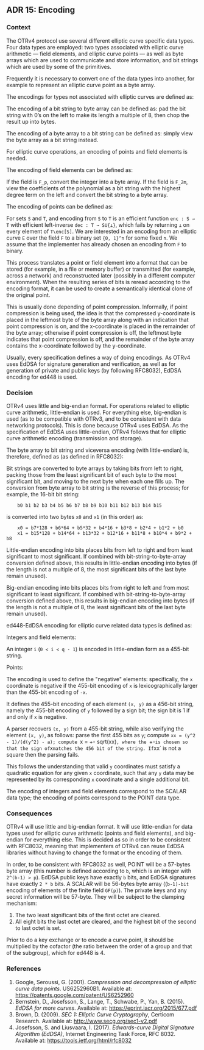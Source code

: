## ADR 15: Encoding

### Context

The OTRv4 protocol use several different elliptic curve specific data types.
Four data types are employed: two types associated with elliptic curve
arithmetic — field elements, and elliptic curve points — as well as byte arrays
which are used to communicate and store information, and bit strings which are
used by some of the primitives.

Frequently it is necessary to convert one of the data types into another, for
example to represent an elliptic curve point as a byte array.

The encodings for types not associated with elliptic curves are defined as:

The encoding of a bit string to byte array can be defined as: pad the bit string
with 0’s on the left to make its length a multiple of 8, then chop the result
up into bytes.

The encoding of a byte array to a bit string can be defined as: simply view the
byte array as a bit string instead.

For elliptic curve operations, an encoding of points and field elements is
needed.

The encoding of field elements can be defined as:

If the field is `F_p`, convert the integer into a byte array. If the field is
`F_2m`, view the coefficients of the polynomial as a bit string with the highest
degree term on the left and convert the bit string to a byte array.

The encoding of points can be defined as:

For sets `S` and `T`, and encoding from `S` to `T` is an efficient
function `enc : S → T` with efficient left-inverse `dec : T → SU{⊥}`, which
fails by returning `⊥` on every element of `T\enc[S]`. We are interested in an
encoding from an elliptic curve `E` over the field `F` to a binary set
`{0, 1}^n` for some fixed `n`. We assume that the implementer has already chosen
an encoding from `F` to binary.

This process translates a point or field element into a format that can be
stored (for example, in a file or memory buffer) or transmitted (for example,
across a network) and reconstructed later (possibly in a different computer
environment).  When the resulting series of bits is reread according to the
encoding format, it can be used to create a semantically identical clone of the
original point.

This is usually done depending of point compression. Informally, if point
compression is being used, the idea is that the compressed y-coordinate is
placed in the leftmost byte of the byte array along with an indication that
point compression is on, and the x-coordinate is placed in the remainder of the
byte array; otherwise if point compression is off, the leftmost byte indicates
that point compression is off, and the remainder of the byte array contains the
x-coordinate followed by the y-coordinate.

Usually, every specification defines a way of doing encodings. As OTRv4
uses EdDSA for signature generation and verification, as well as for generation
of private and public keys (by following RFC8032), EdDSA encoding for ed448 is
used.

### Decision

OTRv4 uses little and big-endian format. For operations related to elliptic
curve arithmetic, little-endian is used. For everything else, big-endian is
used (as to be compatible with OTRv3, and to be consistent with data networking
protocols). This is done because OTRv4 uses EdDSA. As the specification of EdDSA
uses little-endian, OTRv4 follows that for elliptic curve arithmetic encoding
(transmission and storage).

The byte array to bit string and viceversa encoding (with little-endian) is,
therefore, defined as (as defined in RFC8032):

Bit strings are converted to byte arrays by taking bits from left to right,
packing those from the least significant bit of each byte to the most
significant bit, and moving to the next byte when each one fills up. The
conversion from byte array to bit string is the reverse of this process; for
example, the 16-bit bit string:

```
    b0 b1 b2 b3 b4 b5 b6 b7 b8 b9 b10 b11 b12 b13 b14 b15
```

is converted into two bytes `x0` and `x1` (in this order) as:

```
    x0 = b7*128 + b6*64 + b5*32 + b4*16 + b3*8 + b2*4 + b1*2 + b0
    x1 = b15*128 + b14*64 + b13*32 + b12*16 + b11*8 + b10*4 + b9*2 + b8
```

Little-endian encoding into bits places bits from left to right and from least
significant to most significant. If combined with bit-string-to-byte-array
conversion defined above, this results in little-endian encoding into bytes (if
the length is not a multiple of 8, the most significant bits of the last byte
remain unused).

Big-endian encoding into bits places bits from right to left and from most
significant to least significant. If combined with bit-string-to-byte-array
conversion defined above, this results in big-endian encoding into bytes (if the
length is not a multiple of 8, the least significant bits of the last byte
remain unused).

ed448-EdDSA encoding for elliptic curve related data types is defined as:

Integers and field elements:

An integer `i` (`0 < i < q - 1`) is encoded in little-endian form as a 455-bit
string.

Points:

The encoding is used to define the "negative" elements: specifically, the `x`
coordinate is negative if the 455-bit encoding of `x` is lexicographically
larger than the 455-bit encoding of `-x`.

It defines the 455-bit encoding of each element `(x, y)` as a 456-bit string,
namely the  455-bit encoding of `y` followed by a sign bit; the sign bit is 1 if
and only if `x` is negative.

A parser recovers `(x, y)` from a 455-bit string, while also verifying the
element `(x, y)`, as follows: parse the first 455 bits as `y`; compute
`xx = (y^2 - 1)/(d(y^2) - a); compute `x = +- sqrt(xx)`, where the `+-` is
chosen so that the sign of `x` matches the 456 bit of the string. If `xx` is not
a square then the parsing fails.

This follows the understanding that valid `y` coordinates must satisfy a
quadratic equation for any given `x` coordinate, such that any `y` data may be
represented by its corresponding `x` coordinate and a single additional bit.

The encoding of integers and field elements correspond to the SCALAR data type;
the encoding of points correspond to the POINT data type.

### Consequences

OTRv4 will use little and big-endian format. It will use little-endian for data
types used for elliptic curve arithmetic (points and field elements), and
big-endian for everything else. This is decided as so in order to be consistent
with RFC8032, meaning that implementers of OTRv4 can reuse EdDSA libraries
without having to change the format or the encoding of them.

In order, to be consistent with RFC8032 as well, POINT will be a 57-bytes byte
array (this number is defined according to `b`, which is an integer with
`2^(b-1) > p`). EdDSA public keys have exactly `b` bits, and EdDSA signatures
have exactly `2 * b` bits. A SCALAR will be 56-bytes byte array ((`b-1)-bit`
encoding of elements of the finite field `GF(p)`). The private keys and any
secret information will be 57-byte. They will be subject to the clamping
mechanism:

1. The two least significant bits of the first octet are cleared.
2. All eight bits the last octet are cleared, and the highest bit of the second
to last octet is set.

Prior to do a key exchange or to encode a curve point, it should be multiplied
by the cofactor (the ratio between the order of a group and that of the
subgroup), which for ed448 is 4.

### References

1. Google, Seroussi, G. (2001). *Compression and decompression of elliptic curve
   data points*. US6252960B1. Available at:
   https://patents.google.com/patent/US6252960
2. Bernstein, D., Josefsson, S., Lange, T., Schwabe, P., Yan, B. (2015). *EdDSA
   for more curves*. Available at: https://eprint.iacr.org/2015/677.pdf
3. Brown, D. (2009). *SEC 1: Elliptic Curve Cryptography*, Certicom Research.
   Available at: http://www.secg.org/sec1-v2.pdf
4. Josefsson, S. and Liusvaara, I. (2017). *Edwards-curve Digital Signature
   Algorithm (EdDSA)*, Internet Engineering Task Force, RFC 8032. Available at:
   https://tools.ietf.org/html/rfc8032
